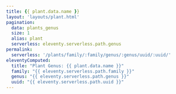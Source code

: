 ```yaml
---
title: {{ plant.data.name }}
layout: 'layouts/plant.html'
pagination:
  data: plants_genus
  size: 1
  alias: plant
  serverless: eleventy.serverless.path.genus
permalink:
  serverless: '/plants/family/:family/genus/:genus/uuid/:uuid/'
eleventyComputed:
  title: "Plant Genus: {{ plant.data.name }}"
  family: "{{ eleventy.serverless.path.family }}"
  genus: "{{ eleventy.serverless.path.genus }}"
  uuid: "{{ eleventy.serverless.path.uuid }}"
---
```


